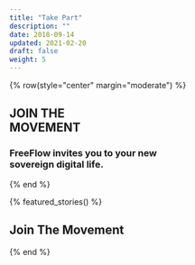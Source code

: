 ```yaml
---
title: "Take Part"
description: ""
date: 2018-09-14
updated: 2021-02-20
draft: false
weight: 5
---
```

{% row(style="center" margin="moderate") %}

## JOIN THE <br> MOVEMENT

### **FreeFlow invites you to your new <br />sovereign digital life.**

{% end %}

{% featured_stories() %}

## Join The Movement

{% end %}